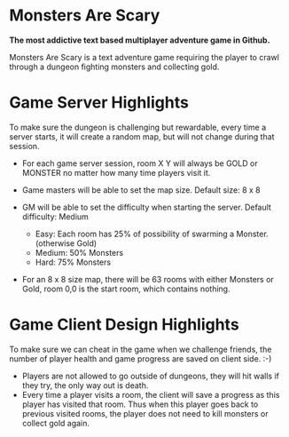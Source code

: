 # Monsters Are Scary
**The most addictive text based multiplayer adventure game in Github.**

Monsters Are Scary is a text adventure game requiring the player to crawl through a dungeon fighting monsters and collecting gold.

# Game Server Highlights

To make sure the dungeon is challenging but rewardable, every time a server starts, it will create a random map, but will not change during that session.

* For each game server session, room X Y will always be GOLD or MONSTER no matter how many time players visit it.
* Game masters will be able to set the map size. Default size: 8 x 8
* GM will be able to set the difficulty when starting the server. Default difficulty: Medium
  * Easy: Each room has 25% of possibility of swarming a Monster. (otherwise Gold)
  * Medium: 50% Monsters
  * Hard: 75% Monsters

* For an 8 x 8 size map, there will be 63 rooms with either Monsters or Gold, room 0,0 is the start room, which contains nothing.


# Game Client Design Highlights

To make sure we can cheat in the game when we challenge friends, the number of player health and game progress are saved on client side. :-)

* Players are not allowed to go outside of dungeons, they will hit walls if they try, the only way out is death.
* Every time a player visits a room, the client will save a progress as this player has visited that room. Thus when this player goes back to previous visited rooms, the player does not need to kill monsters or collect gold again.
